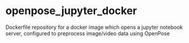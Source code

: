 # openpose_jupyter_docker
Dockerfile repository for a docker image which opens a jupyter notebook server, configured to preprocess image/video data using OpenPose
